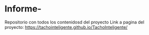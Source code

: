 # Informe-
Repositorio con todos los contenidosd del proyecto
Link a pagina del proyecto: https://tachointeligente.github.io/TachoInteligente/
